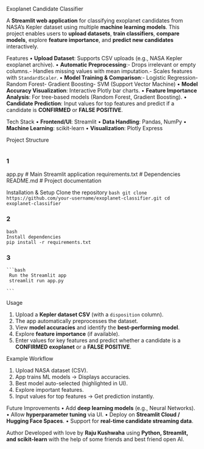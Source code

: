  Exoplanet Candidate Classifier
 
   A **Streamlit web application** for classifying exoplanet candidates from NASA’s Kepler dataset
   using multiple **machine learning models**.
   This project enables users to **upload datasets**, **train classifiers**, **compare models**, explore
   **feature importance**, and **predict new candidates** interactively.
   
Features
  • **Upload Dataset**: Supports CSV uploads (e.g., NASA Kepler exoplanet archive).
  • **Automatic Preprocessing**:- Drops irrelevant or empty columns.- Handles missing values with mean imputation.- Scales features with `StandardScaler`.
  • **Model Training & Comparison**:- Logistic Regression- Random Forest- Gradient Boosting- SVM (Support Vector Machine)
  • **Model Accuracy Visualization**: Interactive Plotly bar charts.
  • **Feature Importance Analysis**: For tree-based models (Random Forest, Gradient Boosting).
  • **Candidate Prediction**: Input values for top features and predict if a candidate is
     **CONFIRMED** or **FALSE POSITIVE**.
     
 Tech Stack
  • **Frontend/UI**: Streamlit
  • **Data Handling**: Pandas, NumPy
  • **Machine Learning**: scikit-learn
  • **Visualization**: Plotly Express
  
 Project Structure
 ```
 ```
  ### 1
   app.py # Main Streamlit application
   requirements.txt # Dependencies
   README.md # Project documentation
   
 Installation & Setup
    Clone the repository
    ```bash
   git clone https://github.com/your-username/exoplanet-classifier.git
   cd exoplanet-classifier
    ```
    
 ### 2
   ```
  bash
  Install dependencies
 pip install -r requirements.txt
   ```

 ### 3
    ```bash
     Run the Streamlit app
     streamlit run app.py
  
    ```
 Usage
 1. Upload a **Kepler dataset CSV** (with a `disposition` column).
 2. The app automatically preprocesses the dataset.
 3. View **model accuracies** and identify the **best-performing model**.
 4. Explore **feature importance** (if available).
 5. Enter values for key features and predict whether a candidate is a **CONFIRMED exoplanet** or
 a **FALSE POSITIVE**.


 Example Workflow
 1. Upload NASA dataset (CSV).
 2. App trains ML models → Displays accuracies.
 3. Best model auto-selected (highlighted in UI).
 4. Explore important features.
 5. Input values for top features → Get prediction instantly.

    
 Future Improvements
 • Add **deep learning models** (e.g., Neural Networks).
 • Allow **hyperparameter tuning** via UI.
 • Deploy on **Streamlit Cloud / Hugging Face Spaces**.
 • Support for **real-time candidate streaming data**.

 
 Author
 Developed with love
 by **Raju Kushwaha** using **Python, Streamlit, and scikit-learn** with the help of some friends and best friend open AI.
